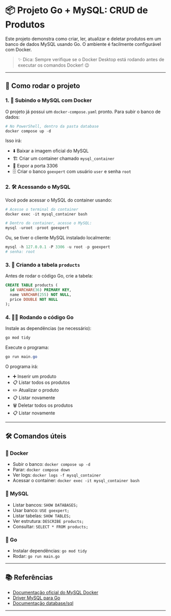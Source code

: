 # 📦 Projeto Go + MySQL: CRUD de Produtos

Este projeto demonstra como criar, ler, atualizar e deletar produtos em um banco de dados MySQL usando Go. O ambiente é facilmente configurável com Docker. 


> ✨ Dica: Sempre verifique se o Docker Desktop está rodando antes de executar os comandos Docker! 😉

---

## 🚀 Como rodar o projeto

### 1. 🐳 Subindo o MySQL com Docker

O projeto já possui um `docker-compose.yaml` pronto. Para subir o banco de dados:

```powershell
# No PowerShell, dentro da pasta database
docker compose up -d
```

Isso irá:
- ⬇️ Baixar a imagem oficial do MySQL
- 🏗️ Criar um container chamado `mysql_container`
- 🚪 Expor a porta 3306
- 🗄️ Criar o banco `goexpert` com usuário `user` e senha `root`

### 2. 🛠️ Acessando o MySQL

Você pode acessar o MySQL do container usando:

```powershell
# Acesse o terminal do container
docker exec -it mysql_container bash

# Dentro do container, acesse o MySQL:
mysql -uroot -proot goexpert
```

Ou, se tiver o cliente MySQL instalado localmente:

```powershell
mysql -h 127.0.0.1 -P 3306 -u root -p goexpert
# senha: root
```

### 3. 📝 Criando a tabela `products`

Antes de rodar o código Go, crie a tabela:

```sql
CREATE TABLE products (
  id VARCHAR(36) PRIMARY KEY,
  name VARCHAR(255) NOT NULL,
  price DOUBLE NOT NULL
);
```

### 4. 🏃‍♂️ Rodando o código Go

Instale as dependências (se necessário):

```powershell
go mod tidy
```

Execute o programa:

```powershell
go run main.go
```

O programa irá:
- ➕ Inserir um produto
- 📋 Listar todos os produtos
- ✏️ Atualizar o produto
- 📋 Listar novamente
- 🗑️ Deletar todos os produtos
- 📋 Listar novamente

---

## 🛠️ Comandos úteis

### 🐳 Docker
- Subir o banco: `docker compose up -d`
- Parar: `docker compose down`
- Ver logs: `docker logs -f mysql_container`
- Acessar o container: `docker exec -it mysql_container bash`

### 🐬 MySQL
- Listar bancos: `SHOW DATABASES;`
- Usar banco: `USE goexpert;`
- Listar tabelas: `SHOW TABLES;`
- Ver estrutura: `DESCRIBE products;`
- Consultar: `SELECT * FROM products;`

### 🦫 Go
- Instalar dependências: `go mod tidy`
- Rodar: `go run main.go`

---

## 📚 Referências
- [Documentação oficial do MySQL Docker](https://hub.docker.com/_/mysql)
- [Driver MySQL para Go](https://github.com/go-sql-driver/mysql)
- [Documentação database/sql](https://pkg.go.dev/database/sql)

---


